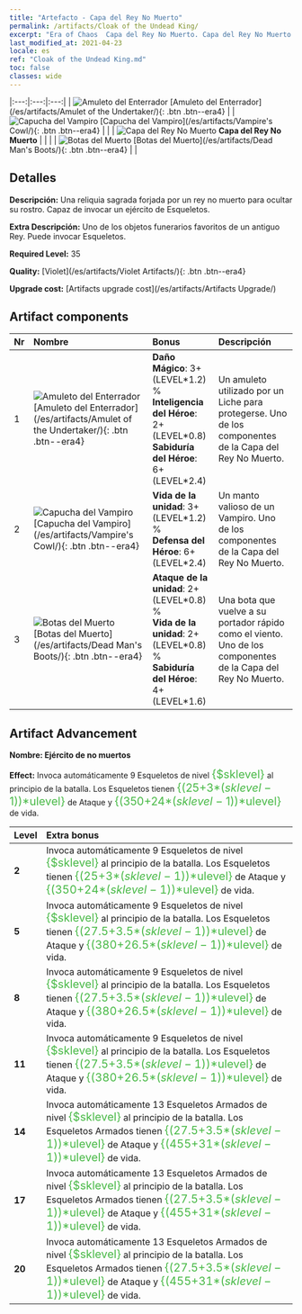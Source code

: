 ```yaml
---
title: "Artefacto - Capa del Rey No Muerto"
permalink: /artifacts/Cloak of the Undead King/
excerpt: "Era of Chaos  Capa del Rey No Muerto. Capa del Rey No Muerto Una reliquia sagrada forjada por un rey no muerto para ocultar su rostro. Capaz de invocar un ejército de Esqueletos."
last_modified_at: 2021-04-23
locale: es
ref: "Cloak of the Undead King.md"
toc: false
classes: wide
---
```


  |:---:|:---:|:---:| 
  | ![Amuleto del Enterrador](/images/t/artifact_40321.png) [Amuleto del Enterrador](/es/artifacts/Amulet of the Undertaker/){: .btn .btn--era4} |   | ![Capucha del Vampiro](/images/t/artifact_40322.png) [Capucha del Vampiro](/es/artifacts/Vampire's Cowl/){: .btn .btn--era4} | 
  |   | ![Capa del Rey No Muerto](/images/t/icon_artifact_32.png) **Capa del Rey No Muerto** |  | 
  |   | ![Botas del Muerto](/images/t/artifact_40323.png) [Botas del Muerto](/es/artifacts/Dead Man's Boots/){: .btn .btn--era4} |   | 


## Detalles

 **Descripción:** Una reliquia sagrada forjada por un rey no muerto para ocultar su rostro. Capaz de invocar un ejército de Esqueletos.

 **Extra Descripción:** Uno de los objetos funerarios favoritos de un antiguo Rey. Puede invocar Esqueletos.

 **Required Level:** 35

 **Quality:** [Violet](/es/artifacts/Violet Artifacts/){: .btn .btn--era4}

 **Upgrade cost:** [Artifacts upgrade cost](/es/artifacts/Artifacts Upgrade/)



## Artifact components

  | Nr |    Nombre    |   Bonus | Descripción | 
  |:---|:-----------|:--------|:------------| 
  | 1 | ![Amuleto del Enterrador](/images/t/artifact_40321.png) [Amuleto del Enterrador](/es/artifacts/Amulet of the Undertaker/){: .btn .btn--era4} | **Daño Mágico**: 3+(LEVEL\*1.2) %<br/>**Inteligencia del Héroe**: 2+(LEVEL\*0.8)<br/>**Sabiduría del Héroe**: 6+(LEVEL\*2.4) | Un amuleto utilizado por un Liche para protegerse. Uno de los componentes de la Capa del Rey No Muerto. | 
  | 2 | ![Capucha del Vampiro](/images/t/artifact_40322.png) [Capucha del Vampiro](/es/artifacts/Vampire's Cowl/){: .btn .btn--era4} | **Vida de la unidad**: 3+(LEVEL\*1.2) %<br/>**Defensa del Héroe**: 6+(LEVEL\*2.4) | Un manto valioso de un Vampiro. Uno de los componentes de la Capa del Rey No Muerto. | 
  | 3 | ![Botas del Muerto](/images/t/artifact_40323.png) [Botas del Muerto](/es/artifacts/Dead Man's Boots/){: .btn .btn--era4} | **Ataque de la unidad**: 2+(LEVEL\*0.8) %<br/>**Vida de la unidad**: 2+(LEVEL\*0.8) %<br/>**Sabiduría del Héroe**: 4+(LEVEL\*1.6) | Una bota que vuelve a su portador rápido como el viento. Uno de los componentes de la Capa del Rey No Muerto. | 


## Artifact Advancement

 **Nombre: Ejército de no muertos**

 **Effect:** Invoca automáticamente 9 Esqueletos de nivel <span style="color: #48b946;font-size:20px">{$sklevel}</span> al principio de la batalla. Los Esqueletos tienen <span style="color: #48b946;font-size:20px">{(25+3*($sklevel-1))*$ulevel}</span> de Ataque y <span style="color: #48b946;font-size:20px">{(350+24*($sklevel-1))*$ulevel}</span> de vida.

  |  Level  |    Extra bonus  | 
  |:--------|:----------------| 
  | **2** | Invoca automáticamente 9 Esqueletos de nivel <span style="color: #48b946;font-size:20px">{$sklevel}</span> al principio de la batalla. Los Esqueletos tienen <span style="color: #48b946;font-size:20px">{(25+3*($sklevel-1))*$ulevel}</span> de Ataque y <span style="color: #48b946;font-size:20px">{(350+24*($sklevel-1))*$ulevel}</span> de vida. | 
  | **5** | Invoca automáticamente 9 Esqueletos de nivel <span style="color: #48b946;font-size:20px">{$sklevel}</span> al principio de la batalla. Los Esqueletos tienen <span style="color: #48b946;font-size:20px">{(27.5+3.5*($sklevel-1))*$ulevel}</span> de Ataque y <span style="color: #48b946;font-size:20px">{(380+26.5*($sklevel-1))*$ulevel}</span> de vida. | 
  | **8** | Invoca automáticamente 9 Esqueletos de nivel <span style="color: #48b946;font-size:20px">{$sklevel}</span> al principio de la batalla. Los Esqueletos tienen <span style="color: #48b946;font-size:20px">{(27.5+3.5*($sklevel-1))*$ulevel}</span> de Ataque y <span style="color: #48b946;font-size:20px">{(380+26.5*($sklevel-1))*$ulevel}</span> de vida. | 
  | **11** | Invoca automáticamente 9 Esqueletos de nivel <span style="color: #48b946;font-size:20px">{$sklevel}</span> al principio de la batalla. Los Esqueletos tienen <span style="color: #48b946;font-size:20px">{(27.5+3.5*($sklevel-1))*$ulevel}</span> de Ataque y <span style="color: #48b946;font-size:20px">{(380+26.5*($sklevel-1))*$ulevel}</span> de vida. | 
  | **14** | Invoca automáticamente 13 Esqueletos Armados de nivel <span style="color: #48b946;font-size:20px">{$sklevel}</span> al principio de la batalla. Los Esqueletos Armados tienen <span style="color: #48b946;font-size:20px">{(27.5+3.5*($sklevel-1))*$ulevel}</span> de Ataque y <span style="color: #48b946;font-size:20px">{(455+31*($sklevel-1))*$ulevel}</span> de vida. | 
  | **17** | Invoca automáticamente 13 Esqueletos Armados de nivel <span style="color: #48b946;font-size:20px">{$sklevel}</span> al principio de la batalla. Los Esqueletos Armados tienen <span style="color: #48b946;font-size:20px">{(27.5+3.5*($sklevel-1))*$ulevel}</span> de Ataque y <span style="color: #48b946;font-size:20px">{(455+31*($sklevel-1))*$ulevel}</span> de vida. | 
  | **20** | Invoca automáticamente 13 Esqueletos Armados de nivel <span style="color: #48b946;font-size:20px">{$sklevel}</span> al principio de la batalla. Los Esqueletos Armados tienen <span style="color: #48b946;font-size:20px">{(27.5+3.5*($sklevel-1))*$ulevel}</span> de Ataque y <span style="color: #48b946;font-size:20px">{(455+31*($sklevel-1))*$ulevel}</span> de vida. | 
